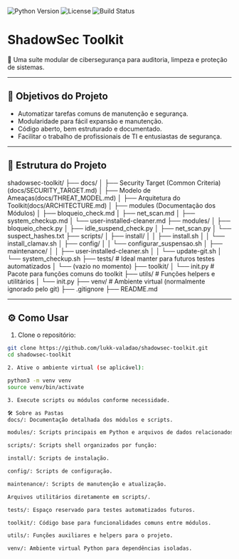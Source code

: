 ![Python Version](https://img.shields.io/badge/python-3.8%2B-blue.svg)
![License](https://img.shields.io/badge/license-MIT-green.svg)
![Build Status](https://img.shields.io/badge/build-passing-brightgreen.svg)

# ShadowSec Toolkit

🔐 Uma suíte modular de cibersegurança para auditoria, limpeza e proteção de sistemas.

---

## 🎯 Objetivos do Projeto

- Automatizar tarefas comuns de manutenção e segurança.
- Modularidade para fácil expansão e manutenção.
- Código aberto, bem estruturado e documentado.
- Facilitar o trabalho de profissionais de TI e entusiastas de segurança.

---

## 📁 Estrutura do Projeto

shadowsec-toolkit/
├── docs/
│ ├── Security Target (Common Criteria)(docs/SECURITY_TARGET.md)
│ ├── Modelo de Ameaças(docs/THREAT_MODEL.md)
│ ├── Arquitetura do Toolkit(docs/ARCHITECTURE.md)
│ ├── modules (Documentação dos Módulos)
│   ├── bloqueio_check.md
│   ├── net_scan.md
│   ├── system_checkup.md
│   └── user-installed-cleaner.md
├── modules/
│ ├── bloqueio_check.py
│ ├── idle_suspend_check.py
│ ├── net_scan.py
│ └── suspect_hashes.txt
├── scripts/
│ ├── install/
│ │ ├── install.sh
│ │ └── install_clamav.sh
│ ├── config/
│ │ └── configurar_suspensao.sh
│ ├── maintenance/
│ │ ├── user-installed-cleaner.sh
│ │ └── update-git.sh
│ └── system_checkup.sh
├── tests/ # Ideal manter para futuros testes automatizados
│ └── (vazio no momento)
├── toolkit/
│ └── init.py # Pacote para funções comuns do toolkit
├── utils/ # Funções helpers e utilitários
│ └── init.py
├── venv/ # Ambiente virtual (normalmente ignorado pelo git)
├── .gitignore
├── README.md

---

## ⚙️ Como Usar

1. Clone o repositório:

```bash
git clone https://github.com/lukk-valadao/shadowsec-toolkit.git
cd shadowsec-toolkit

2. Ative o ambiente virtual (se aplicável):

python3 -m venv venv
source venv/bin/activate

3. Execute scripts ou módulos conforme necessidade.

🛠 Sobre as Pastas
docs/: Documentação detalhada dos módulos e scripts.

modules/: Scripts principais em Python e arquivos de dados relacionados.

scripts/: Scripts shell organizados por função:

install/: Scripts de instalação.

config/: Scripts de configuração.

maintenance/: Scripts de manutenção e atualização.

Arquivos utilitários diretamente em scripts/.

tests/: Espaço reservado para testes automatizados futuros.

toolkit/: Código base para funcionalidades comuns entre módulos.

utils/: Funções auxiliares e helpers para o projeto.

venv/: Ambiente virtual Python para dependências isoladas.
